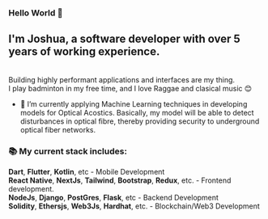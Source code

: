 ### Hello World 👋

<h2 align="left">I'm Joshua, a software developer with over 5 years of working experience.</h2> <br>
Building highly performant applications and interfaces are my thing. <br>
I play badminton in my free time, and I love Raggae and clasical music 😊 <br>

- 🔭 I’m currently applying Machine Learning techniques in developing models for Optical Acostics. Basically, my model will be able to detect disturbances in optical fibre, thereby providing security to underground optical fiber networks.

### 📚 My current stack includes:

**Dart**, **Flutter**, **Kotlin**, etc - Mobile Development <br>
**React Native**, **NextJs**, **Tailwind**, **Bootstrap**, **Redux**, etc. - Frontend development. <br>
**NodeJs**, **Django**, **PostGres**, **Flask**, etc - Backend Development <br>
**Solidity**, **Ethersjs**, **Web3Js**, **Hardhat**, etc. - Blockchain/Web3 Development <br>

